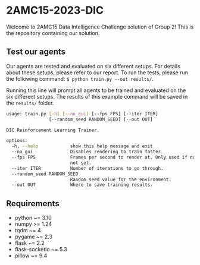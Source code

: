 # 2AMC15-2023-DIC

Welcome to 2AMC15 Data Intelligence Challenge solution of Group 2!
This is the repository containing our solution.

## Test our agents

Our agents are tested and evaluated on six different setups. For details about these setups, please refer to our report.
To run the tests, please run the following command: `$ python train.py --out results/`.

Running this line will prompt all agents to be trained and evaluated on the six different setups.
The results of this example command will be saved in the `results/` folder.

```bash
usage: train.py [-h] [--no_gui] [--fps FPS] [--iter ITER]
                [--random_seed RANDOM_SEED] [--out OUT]

DIC Reinforcement Learning Trainer.

options:
  -h, --help            show this help message and exit
  --no_gui              Disables rendering to train faster
  --fps FPS             Frames per second to render at. Only used if no_gui is
                        not set.
  --iter ITER           Number of iterations to go through.
  --random_seed RANDOM_SEED
                        Random seed value for the environment.
  --out OUT             Where to save training results.
```

## Requirements

- python ~= 3.10
- numpy >= 1.24
- tqdm ~= 4
- pygame ~= 2.3
- flask ~= 2.2
- flask-socketio ~= 5.3
- pillow ~= 9.4
